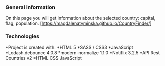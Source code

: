 ### General information
On this page you will get information about the selected country: capital, flag, population.
[https://magdalenatyminska.github.io/CountryFinder/]

### Technologies
*Project is created with:
*HTML 5
*SASS / CSS3
*JavaScript
*Lodash.debounce 4.0.8
*modern-normalize 1.1.0
*Notiflix 3.2.5
*API Rest Countries v2
*HTML  CSS  JavaScript
